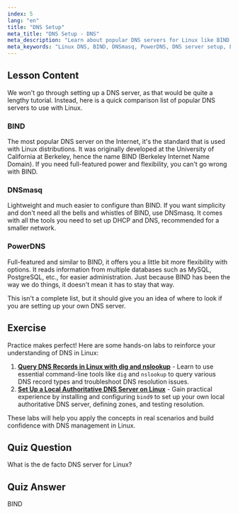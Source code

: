 ```yaml
---
index: 5
lang: "en"
title: "DNS Setup"
meta_title: "DNS Setup - DNS"
meta_description: "Learn about popular DNS servers for Linux like BIND, DNSmasq, and PowerDNS. Discover the best DNS server for your network setup with this beginner-friendly guide."
meta_keywords: "Linux DNS, BIND, DNSmasq, PowerDNS, DNS server setup, Linux networking, DNS tutorial, beginner"
---
```


## Lesson Content

We won't go through setting up a DNS server, as that would be quite a lengthy tutorial. Instead, here is a quick comparison list of popular DNS servers to use with Linux.

### BIND

The most popular DNS server on the Internet, it's the standard that is used with Linux distributions. It was originally developed at the University of California at Berkeley, hence the name BIND (Berkeley Internet Name Domain). If you need full-featured power and flexibility, you can't go wrong with BIND.

### DNSmasq

Lightweight and much easier to configure than BIND. If you want simplicity and don't need all the bells and whistles of BIND, use DNSmasq. It comes with all the tools you need to set up DHCP and DNS, recommended for a smaller network.

### PowerDNS

Full-featured and similar to BIND, it offers you a little bit more flexibility with options. It reads information from multiple databases such as MySQL, PostgreSQL, etc., for easier administration. Just because BIND has been the way we do things, it doesn't mean it has to stay that way.

This isn't a complete list, but it should give you an idea of where to look if you are setting up your own DNS server.

## Exercise

Practice makes perfect! Here are some hands-on labs to reinforce your understanding of DNS in Linux:

1. **[Query DNS Records in Linux with dig and nslookup](https://labex.io/labs/linux-query-dns-records-in-linux-with-dig-and-nslookup)** - Learn to use essential command-line tools like `dig` and `nslookup` to query various DNS record types and troubleshoot DNS resolution issues.
2. **[Set Up a Local Authoritative DNS Server on Linux](https://labex.io/labs/linux-set-up-a-local-authoritative-dns-server-on-linux)** - Gain practical experience by installing and configuring `bind9` to set up your own local authoritative DNS server, defining zones, and testing resolution.

These labs will help you apply the concepts in real scenarios and build confidence with DNS management in Linux.

## Quiz Question

What is the de facto DNS server for Linux?

## Quiz Answer

BIND
